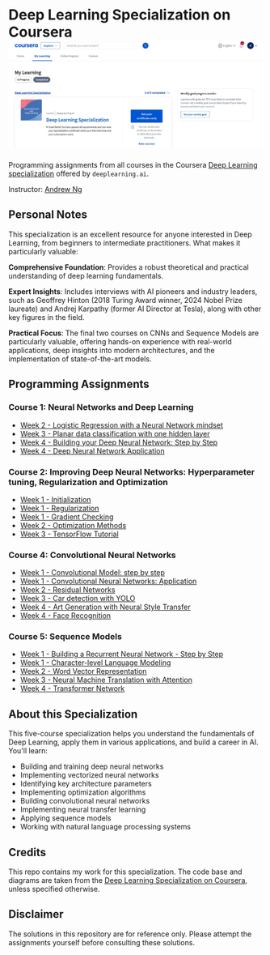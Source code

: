 # Deep Learning Specialization on Coursera ![Completion](Finish.jpg)

Programming assignments from all courses in the Coursera [Deep Learning specialization](https://www.coursera.org/specializations/deep-learning) offered by `deeplearning.ai`.

Instructor: [Andrew Ng](http://www.andrewng.org/)

## Personal Notes

This specialization is an excellent resource for anyone interested in Deep Learning, from beginners to intermediate practitioners. What makes it particularly valuable:

**Comprehensive Foundation**: Provides a robust theoretical and practical understanding of deep learning fundamentals.

**Expert Insights**: Includes interviews with AI pioneers and industry leaders, such as Geoffrey Hinton (2018 Turing Award winner, 2024 Nobel Prize laureate) and Andrej Karpathy (former AI Director at Tesla), along with other key figures in the field.

**Practical Focus**: The final two courses on CNNs and Sequence Models are particularly valuable, offering hands-on experience with real-world applications, deep insights into modern architectures, and the implementation of state-of-the-art models.

## Programming Assignments

### Course 1: Neural Networks and Deep Learning

- [Week 2 - Logistic Regression with a Neural Network mindset](https://nbviewer.org/github/RaulAdSe/DL-Coursera-Specialization/blob/main/Notebooks/1%20-%20Neural%20Networks%20and%20Deep%20Learning/Week%202%20-%20Neural%20Network%20Basics/Logistic_Regression_with_a_Neural_Network_mindset.ipynb)
- [Week 3 - Planar data classification with one hidden layer](https://nbviewer.org/github/RaulAdSe/DL-Coursera-Specialization/blob/main/Notebooks/1%20-%20Neural%20Networks%20and%20Deep%20Learning/Week%203%20-%20Shallow%20Neural%20Networks/Planar_data_classification_with_one_hidden_layer.ipynb)
- [Week 4 - Building your Deep Neural Network: Step by Step](https://nbviewer.org/github/RaulAdSe/DL-Coursera-Specialization/blob/main/Notebooks/1%20-%20Neural%20Networks%20and%20Deep%20Learning/Week%204%20-%20Deep%20Neural%20Networks/Building_your_Deep_Neural_Network_Step_by_Step.ipynb)
- [Week 4 - Deep Neural Network Application](https://nbviewer.org/github/RaulAdSe/DL-Coursera-Specialization/blob/main/Notebooks/1%20-%20Neural%20Networks%20and%20Deep%20Learning/Week%204%20-%20Deep%20Neural%20Networks/Deep%20Neural%20Network%20Application.ipynb)

### Course 2: Improving Deep Neural Networks: Hyperparameter tuning, Regularization and Optimization

- [Week 1 - Initialization](https://nbviewer.org/github/RaulAdSe/DL-Coursera-Specialization/blob/main/Notebooks/2%20-%20Improving%20Deep%20Neural%20Networks%20Hyperparameter%20Tuning%2C%20Regularization%20and%20Optimization/Week%201%20-%20Practical%20Aspects%20of%20DL/Initialization.ipynb)
- [Week 1 - Regularization](https://nbviewer.org/github/RaulAdSe/DL-Coursera-Specialization/blob/main/Notebooks/2%20-%20Improving%20Deep%20Neural%20Networks%20Hyperparameter%20Tuning%2C%20Regularization%20and%20Optimization/Week%201%20-%20Practical%20Aspects%20of%20DL/Regularization.ipynb)
- [Week 1 - Gradient Checking](https://nbviewer.org/github/RaulAdSe/DL-Coursera-Specialization/blob/main/Notebooks/2%20-%20Improving%20Deep%20Neural%20Networks%20Hyperparameter%20Tuning%2C%20Regularization%20and%20Optimization/Week%201%20-%20Practical%20Aspects%20of%20DL/Gradient_Checking.ipynb)
- [Week 2 - Optimization Methods](https://nbviewer.org/github/RaulAdSe/DL-Coursera-Specialization/blob/main/Notebooks/2%20-%20Improving%20Deep%20Neural%20Networks%20Hyperparameter%20Tuning%2C%20Regularization%20and%20Optimization/Week%202%20-%20Optimization%20Algorithms/Optimization_methods.ipynb)
- [Week 3 - TensorFlow Tutorial](https://nbviewer.org/github/RaulAdSe/DL-Coursera-Specialization/blob/main/Notebooks/2%20-%20Improving%20Deep%20Neural%20Networks%20Hyperparameter%20Tuning%2C%20Regularization%20and%20Optimization/Week%203%20-%20Hyperparameter%20Tuning%2C%20Batch%20Normalization%2C%20Programming%20Frameworks/TensorFlow_Tutorial.ipynb)

### Course 4: Convolutional Neural Networks

- [Week 1 - Convolutional Model: step by step](https://nbviewer.org/github/RaulAdSe/DL-Coursera-Specialization/blob/main/Notebooks/4%20-%20Convolutional%20Neural%20Networks/Week%201%20-%20Foundations%20of%20CNNs/Convolution_model_Step_by_Step.ipynb)
- [Week 1 - Convolutional Neural Networks: Application](https://nbviewer.org/github/RaulAdSe/DL-Coursera-Specialization/blob/main/Notebooks/4%20-%20Convolutional%20Neural%20Networks/Week%201%20-%20Foundations%20of%20CNNs/Convolution_model_Application.ipynb)
- [Week 2 - Residual Networks](https://nbviewer.org/github/RaulAdSe/DL-Coursera-Specialization/blob/main/Notebooks/4%20-%20Convolutional%20Neural%20Networks/Week%202%20-%20Deep%20Convolutional%20Models/ResNets/Residual_Networks.ipynb)
- [Week 3 - Car detection with YOLO](https://nbviewer.org/github/RaulAdSe/DL-Coursera-Specialization/blob/main/Notebooks/4%20-%20Convolutional%20Neural%20Networks/Week%203%20-%20Object%20Detection/Car_Detection_with_YOLO.ipynb)
- [Week 4 - Art Generation with Neural Style Transfer](https://nbviewer.org/github/RaulAdSe/DL-Coursera-Specialization/blob/main/Notebooks/4%20-%20Convolutional%20Neural%20Networks/Week%204%20-%20Special%20Applications/Neural_Style_Transfer/Art_Generation_with_Neural_Style_Transfer.ipynb)
- [Week 4 - Face Recognition](https://nbviewer.org/github/RaulAdSe/DL-Coursera-Specialization/blob/main/Notebooks/4%20-%20Convolutional%20Neural%20Networks/Week%204%20-%20Special%20Applications/Face_Recognition/Face_Recognition.ipynb)

### Course 5: Sequence Models

- [Week 1 - Building a Recurrent Neural Network - Step by Step](https://nbviewer.org/github/RaulAdSe/DL-Coursera-Specialization/blob/main/Notebooks/5%20-%20Sequence%20Models/Week%201%20-%20RNNs/Building_a_Recurrent_Neural_Network_Step_by_Step.ipynb)
- [Week 1 - Character-level Language Modeling](https://nbviewer.org/github/RaulAdSe/DL-Coursera-Specialization/blob/main/Notebooks/5%20-%20Sequence%20Models/Week%201%20-%20RNNs/Dinosaurus_Island_Character_level_language_model.ipynb)
- [Week 2 - Word Vector Representation](https://nbviewer.org/github/RaulAdSe/DL-Coursera-Specialization/blob/main/Notebooks/5%20-%20Sequence%20Models/Week%202%20-%20NLP%20and%20Word%20Embeddings/Word_Vector_Representation.ipynb)
- [Week 3 - Neural Machine Translation with Attention](https://nbviewer.org/github/RaulAdSe/DL-Coursera-Specialization/blob/main/Notebooks/5%20-%20Sequence%20Models/Week%203%20-%20Sequence%20Models%20and%20Attention%20Mechanism/Neural_machine_translation_with_attention.ipynb)
- [Week 4 - Transformer Network](https://nbviewer.org/github/RaulAdSe/DL-Coursera-Specialization/blob/main/Notebooks/5%20-%20Sequence%20Models/Week%204%20-%20Transformers/Transformer_architecture_v1.ipynb)

## About this Specialization

This five-course specialization helps you understand the fundamentals of Deep Learning, apply them in various applications, and build a career in AI. You'll learn:

- Building and training deep neural networks
- Implementing vectorized neural networks
- Identifying key architecture parameters
- Implementing optimization algorithms
- Building convolutional neural networks
- Implementing neural transfer learning
- Applying sequence models
- Working with natural language processing systems

## Credits

This repo contains my work for this specialization. The code base and diagrams are taken from the [Deep Learning Specialization on Coursera](https://www.coursera.org/specializations/deep-learning), unless specified otherwise.

## Disclaimer

The solutions in this repository are for reference only. Please attempt the assignments yourself before consulting these solutions.
